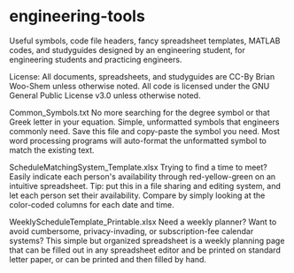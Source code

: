 # engineering-tools
Useful symbols, code file headers, fancy spreadsheet templates, MATLAB codes, and studyguides designed by an engineering student, for engineering students and practicing engineers.

License: All documents, spreadsheets, and studyguides are CC-By Brian Woo-Shem unless otherwise noted. All code is licensed under the GNU General Public License v3.0 unless otherwise noted.

Common_Symbols.txt   No more searching for the degree symbol or that Greek letter in your equation. Simple, unformatted symbols that engineers commonly need. Save this file and copy-paste the symbol you need. Most word processing programs will auto-format the unformatted symbol to match the existing text.

ScheduleMatchingSystem_Template.xlsx   Trying to find a time to meet? Easily indicate each person's availability through red-yellow-green on an intuitive spreadsheet. Tip: put this in a file sharing and editing system, and let each person set their availability. Compare by simply looking at the color-coded columns for each date and time.

WeeklyScheduleTemplate_Printable.xlsx   Need a weekly planner? Want to avoid cumbersome, privacy-invading, or subscription-fee calendar systems? This simple but organized spreadsheet is a weekly planning page that can be filled out in any spreadsheet editor and be printed on standard letter paper, or can be printed and then filled by hand.
